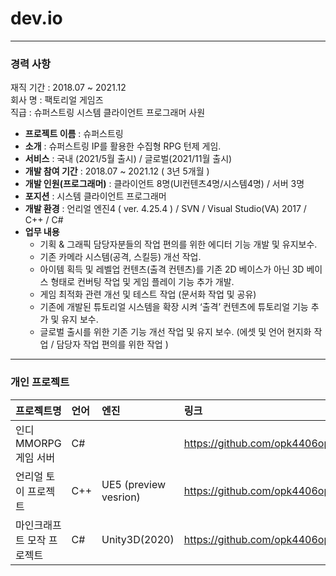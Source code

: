 # **dev.io**
***
### 경력 사항

재직 기간 : 2018.07 ~ 2021.12 <br>
회사 명 : 팩토리얼 게임즈 <br>
직급 : 슈퍼스트링 시스템 클라이언트 프로그래머 사원 

- **프로젝트 이름** : 슈퍼스트링
- **소개** : 슈퍼스트링 IP를 활용한 수집형 RPG 턴제 게임.
- **서비스** : 국내 (2021/5월 출시) / 글로벌(2021/11월 출시)
- **개발 참여 기간** : 2018.07 ~ 2021.12 ( 3년 5개월 )
- **개발 인원(프로그래머)** : 클라이언트 8명(UI컨텐츠4명/시스템4명) / 서버 3명
- **포지션** : 시스템 클라이언트 프로그래머
- **개발 환경** : 언리얼 엔진4 ( ver. 4.25.4 ) / SVN / Visual Studio(VA) 2017 / C++ / C#
- **업무 내용** 
     * 기획 & 그래픽 담당자분들의 작업 편의를 위한 에디터 기능 개발 및 유지보수.
     * 기존 카메라 시스템(공격, 스킬등) 개선 작업.
     * 아이템 획득 및 레벨업 컨텐츠(출격 컨텐츠)를 기존 2D 베이스가 아닌 3D 베이스 형태로 컨버팅 작업 및 게임 플레이 기능 추가 개발.
     * 게임 최적화 관련 개선 및 테스트 작업 (문서화 작업 및 공유)
     * 기존에 개발된 튜토리얼 시스템을 확장 시켜 ‘출격’ 컨텐츠에 튜토리얼 기능 추가 및 유지 보수.
     * 글로벌 출시를 위한 기존 기능 개선 작업 및 유지 보수. (에셋 및 언어 현지화 작업 / 담당자 작업 편의를 위한 작업 )

***

### 개인 프로젝트
|**프로젝트명** | **언어** | **엔진** | **링크** |
|:----------|:------|:-----|:------|
|인디 MMORPG 게임 서버|C#| | https://github.com/opk4406opk/GameServer|
|언리얼 토이 프로젝트| C++ | UE5 (preview vesrion) |https://github.com/opk4406opk/UEWar|
|마인크래프트 모작 프로젝트|C#|Unity3D(2020)|https://github.com/opk4406opk/HELLO_MY_WORLD|
    
      
